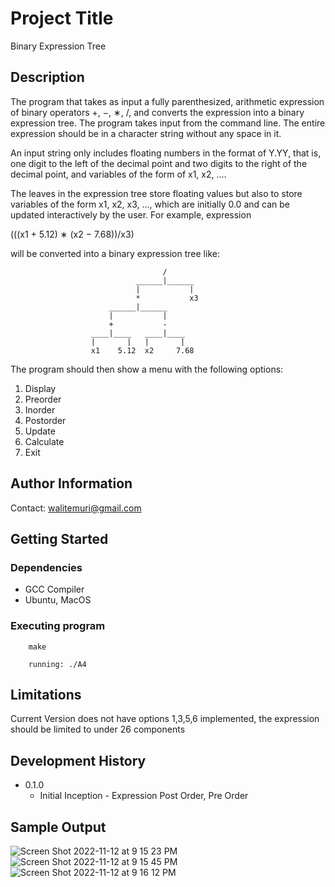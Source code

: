 # Project Title

Binary Expression Tree 

## Description

The program that takes as input a fully parenthesized, arithmetic expression of
binary operators +, −, ∗, /, and converts the expression into a binary expression tree. The
program takes input from the command line. The entire expression should be in a
character string without any space in it.

An input string only includes floating numbers in the format of Y.YY, that is, one digit to the
left of the decimal point and two digits to the right of the decimal point, and variables of the
form of x1, x2, ....

The leaves in the expression tree store floating values but also to store variables of the form 
x1, x2, x3, ..., which are initially 0.0 and can be updated interactively by the user. For example, expression 

(((x1 + 5.12) ∗ (x2 − 7.68))/x3)

will be converted into a binary expression tree like:

```
                                  /
                            ______|______
                            |           |
                            *           x3
                      ______|______
                      |           |
                      +           -
                  ____|____   ____|____
                  |       |   |       |
                  x1    5.12  x2     7.68
```

The program should then show a menu with the following options:
1. Display
2. Preorder
3. Inorder
4. Postorder
5. Update
6. Calculate
7. Exit

## Author Information

Contact: walitemuri@gmail.com

## Getting Started

### Dependencies

* GCC Compiler
* Ubuntu, MacOS

### Executing program 

```
    make
```

```
    running: ./A4
```
## Limitations

Current Version does not have options 1,3,5,6 implemented, the expression should be limited to under 26 components

## Development History

* 0.1.0
    * Initial Inception - Expression Post Order, Pre Order 

## Sample Output
![Screen Shot 2022-11-12 at 9 15 23 PM](https://user-images.githubusercontent.com/108627530/201502484-cd58615a-d0f3-45dd-a43c-572fd3178230.png)
![Screen Shot 2022-11-12 at 9 15 45 PM](https://user-images.githubusercontent.com/108627530/201502497-207a0ac3-491c-4450-bfd1-173f0c88fdf0.png)
![Screen Shot 2022-11-12 at 9 16 12 PM](https://user-images.githubusercontent.com/108627530/201502492-43a87df8-03a2-4bf3-b5c6-3df10626da85.png)
